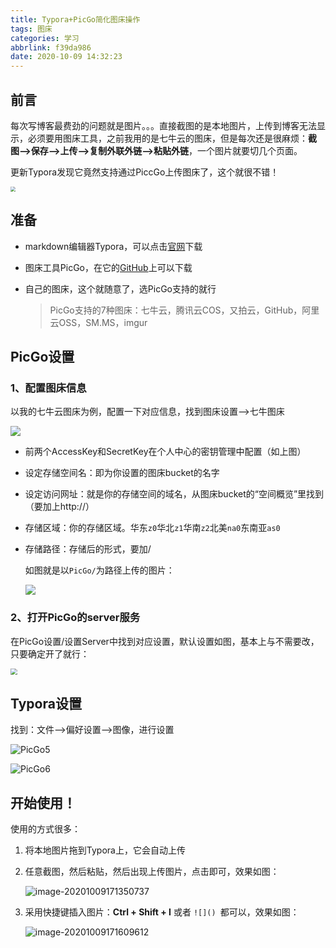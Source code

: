 ```yaml
---
title: Typora+PicGo简化图床操作
tags: 图床
categories: 学习
abbrlink: f39da986
date: 2020-10-09 14:32:23
---
```


## 前言

每次写博客最费劲的问题就是图片。。。直接截图的是本地图片，上传到博客无法显示，必须要用图床工具，之前我用的是七牛云的图床，但是每次还是很麻烦：**截图-->保存-->上传-->复制外联外链-->粘贴外链**，一个图片就要切几个页面。

更新Typora发现它竟然支持通过PiccGo上传图床了，这个就很不错！

<img src="http://img2.salute61.top/PicGo/PicGo1.png" style="zoom:50%;" />

<!--more-->

## 准备



- markdown编辑器Typora，可以点击[官网](https://www.typora.io/)下载

- 图床工具PicGo，在它的[GitHub](https://github.com/Molunerfinn/PicGo/releases)上可以下载

- 自己的图床，这个就随意了，选PicGo支持的就行

  > PicGo支持的7种图床：七牛云，腾讯云COS，又拍云，GitHub，阿里云OSS，SM.MS，imgur 



## PicGo设置

### 1、配置图床信息

以我的七牛云图床为例，配置一下对应信息，找到图床设置-->七牛图床

![](http://img2.salute61.top/PicGo3.png)

- 前两个AccessKey和SecretKey在个人中心的密钥管理中配置（如上图）

- 设定存储空间名：即为你设置的图床bucket的名字

- 设定访问网址：就是你的存储空间的域名，从图床bucket的“空间概览”里找到（要加上http://）

- 存储区域：你的存储区域。华东`z0`华北`z1`华南`z2`北美`na0`东南亚`as0`

- 存储路径：存储后的形式，要加/

  如图就是以`PicGo/`为路径上传的图片：

  ![](http://img2.salute61.top/PicGo/PicGo4.png)



### 2、打开PicGo的server服务

在PicGo设置/设置Server中找到对应设置，默认设置如图，基本上与不需要改，只要确定开了就行：

<img src="http://img2.salute61.top/PicGo2.png" style="zoom:67%;" />





## Typora设置

找到：文件-->偏好设置-->图像，进行设置

![PicGo5](http://img2.salute61.top/PicGo/PicGo5.png)

![PicGo6](http://img2.salute61.top/PicGo/PicGo6.png)



## 开始使用！

使用的方式很多：

1. 将本地图片拖到Typora上，它会自动上传

2. 任意截图，然后粘贴，然后出现上传图片，点击即可，效果如图：

   ![image-20201009171350737](http://img2.salute61.top/PicGo/image-20201009171350737.png)

3. 采用快捷键插入图片：**Ctrl + Shift + I**    或者   `![]() `都可以，效果如图：

   ![image-20201009171609612](http://img2.salute61.top/PicGo/image-20201009171609612.png)
